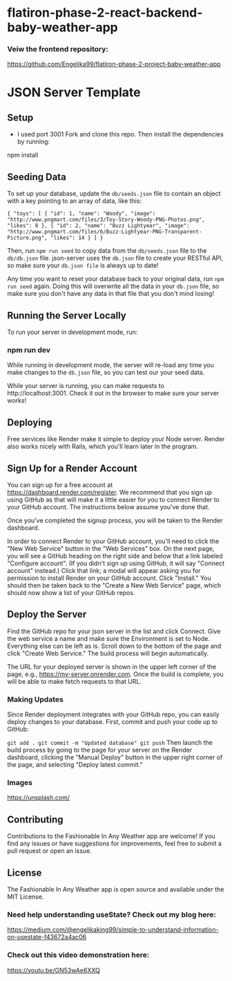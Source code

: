 # flatiron-phase-2-react-backend-baby-weather-app
### Veiw the frontend repository:
https://github.com/Engelika99/flatiron-phase-2-project-baby-weather-app

# JSON Server Template
## Setup
* I used port 3001
Fork and clone this repo. Then install the dependencies by running:

npm install
## Seeding Data
To set up your database, update the `db/seeds.json` file to contain an object with a key pointing to an array of data, like this:

 ` {
  "toys": [
    {
      "id": 1,
      "name": "Woody",
      "image": "http://www.pngmart.com/files/3/Toy-Story-Woody-PNG-Photos.png",
      "likes": 8
    },
    {
      "id": 2,
      "name": "Buzz Lightyear",
      "image": "http://www.pngmart.com/files/6/Buzz-Lightyear-PNG-Transparent-Picture.png",
      "likes": 14
    }
  ]
} `

Then, run `npm run seed` to copy data from the `db/seeds.json` file to the `db/db.json` file. json-server uses the `db.json` file to create your RESTful API, so make sure your `db.json file` is always up to date!

Any time you want to reset your database back to your original data, run `npm run seed` again. Doing this will overwrite all the data in your `db.json` file, so make sure you don't have any data in that file that you don't mind losing!

## Running the Server Locally
To run your server in development mode, run:

### npm run dev
While running in development mode, the server will re-load any time you make changes to the `db.json` file, so you can test our your seed data.

While your server is running, you can make requests to http://localhost:3001. Check it out in the browser to make sure your server works!

## Deploying

Free services like Render make it simple to deploy your Node server. Render also works nicely with Rails, which you'll learn later in the program.

## Sign Up for a Render Account
You can sign up for a free account at https://dashboard.render.com/register. We recommend that you sign up using GitHub as that will make it a little easier for you to connect Render to your GitHub account. The instructions below assume you've done that.

Once you've completed the signup process, you will be taken to the Render dashboard.

In order to connect Render to your GitHub account, you'll need to click the "New Web Service" button in the "Web Services" box. On the next page, you will see a GitHub heading on the right side and below that a link labeled "Configure account". (If you didn't sign up using GitHub, it will say "Connect account" instead.) Click that link; a modal will appear asking you for permission to install Render on your GitHub account. Click "Install." You should then be taken back to the "Create a New Web Service" page, which should now show a list of your GitHub repos.

## Deploy the Server
Find the GitHub repo for your json server in the list and click Connect. Give the web service a name and make sure the Environment is set to Node. Everything else can be left as is. Scroll down to the bottom of the page and click "Create Web Service." The build process will begin automatically.

The URL for your deployed server is shown in the upper left corner of the page, e.g., https://my-server.onrender.com. Once the build is complete, you will be able to make fetch requests to that URL.

### Making Updates
Since Render deployment integrates with your GitHub repo, you can easily deploy changes to your database. First, commit and push your code up to GitHub:

` git add .
git commit -m "Updated database"
git push ` 
Then launch the build process by going to the page for your server on the Render dashboard, clicking the "Manual Deploy" button in the upper right corner of the page, and selecting "Deploy latest commit."
### Images
https://unsplash.com/

## Contributing

Contributions to the Fashionable In Any Weather app are welcome! If you find any issues or have suggestions for improvements, feel free to submit a pull request or open an issue.

## License

The Fashionable In Any Weather app is open source and available under the MIT License.

### Need help understanding useState? Check out my blog here:
https://medium.com/@engelikaking99/simple-to-understand-information-on-usestate-f43672a4ac06
### Check out this video demonstration here: 
https://youtu.be/GN53wAe6XXQ
